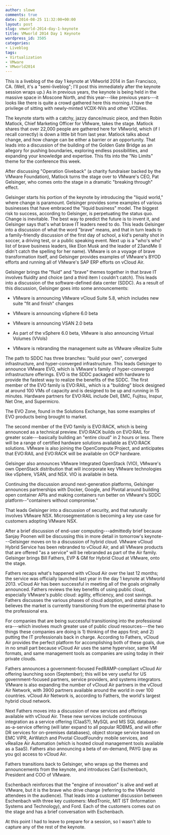 ```yaml
---
author: slowe
comments: true
date: 2014-08-25 11:32:00+00:00
layout: post
slug: vmworld-2014-day-1-keynote
title: VMworld 2014 Day 1 Keynote
wordpress_id: 3505
categories:
- Liveblog
tags:
- Virtualization
- VMware
- VMworld2014
---
```


This is a liveblog of the day 1 keynote at VMworld 2014 in San Francisco, CA. (Well, it's a "semi-liveblog"; I'll post this immediately after the keynote session wraps up.) As in previous years, the keynote is being held in the massive space in Moscone North, and this year---like previous years---it looks like there is quite a crowd gathered here this morning. I have the privilege of sitting with newly-minted VCDX-NVs and other VCDXes.

The keynote starts with a catchy, jazzy dance/music piece, and then Robin Matlock, Chief Marketing Officer for VMware, takes the stage. Matlock shares that over 22,000 people are gathered here for VMworld, which (if I recall correctly) is down a little bit from last year. Matlock talks about change, and how change can be either a barrier or an opportunity. That leads into a discussion of the building of the Golden Gate Bridge as an allegory for pushing boundaries, exploring endless possibilities, and expanding your knowledge and expertise. This fits into the "No Limits" theme for the conference this week.

After discussing "Operation Giveback" (a charity fundraiser backed by the VMware Foundation), Matlock turns the stage over to VMware's CEO, Pat Gelsinger, who comes onto the stage in a dramatic "breaking through" effect.

Gelsinger starts his portion of the keynote by introducing the "liquid world," where change is paramount. Gelsinger provides some examples of various businesses that have embraced the "liquid business" model. The biggest risk to success, according to Gelsinger, is perpetuating the status quo. Change is inevitable. The best way to predict the future is to invent it, and Gelsinger says that's what brave IT leaders need to do. This leads Gelsinger into a discussion of what the word "brave" means, and that in turn leads to a family-friendly discussion of the first day of school, a kid's penalty shot in soccer, a driving test, or a public speaking event. Next up is a "who's who" list of brave business leaders, like Elon Musk and the leader of 23andMe (I didn't catch the spelling for her name). VMware is on a voyage of brave transformation itself, and Gelsinger provides examples of VMware's BYOD efforts and running all of VMware's SAP ERP efforts on vCloud Air.

Gelsinger brings the "fluid" and "brave" themes together in that brave IT involves fluidity and choice (and a third item I couldn't catch). This leads into a discussion of the software-defined data center (SDDC). As a result of this discussion, Gelsinger goes into some announcements:

* VMware is announcing VMware vCloud Suite 5.8, which includes new suite "fit and finish" changes

* VMware is announcing vSphere 6.0 beta

* VMware is announcing VSAN 2.0 beta

* As part of the vSphere 6.0 beta, VMware is also announcing Virtual Volumes (VVols)

* VMware is rebranding the management suite as VMware vRealize Suite

The path to SDDC has three branches: "build your own", converged infrastructure, and hyper-converged infrastructure. This leads Gelsinger to announce VMware EVO, which is VMware's family of hyper-converged infrastructure offerings. EVO is the SDDC packaged with hardware to provide the fastest way to realize the benefits of the SDDC. The first member of the EVO family is EVO:RAIL, which is a "building" block designed at around 100 VMs of capacity and is designed to be up and running in 15 minutes. Hardware partners for EVO:RAIL include Dell, EMC, Fujitsu, Inspur, Net One, and Supermicro.

The EVO Zone, found in the Solutions Exchange, has some examples of EVO products being brought to market.

The second member of the EVO family is EVO:RACK, which is being announced as a technical preview. EVO:RACK builds on EVO:RAIL for greater scale---basically building an "entire cloud" in 2 hours or less. There will be a range of certified hardware solutions available as EVO:RACK solutions. VMware is also joining the OpenCompute Project, and anticipates that EVO:RAIL and EVO:RACK will be available on OCP hardware.

Gelsinger also announces VMware Integrated OpenStack (VIO), VMware's own OpenStack distribution that will incorporate key VMware technologies like vSphere, VSAN, and NSX. VIO is available in beta.

Continuing the discussion around next-generation platforms, Gelsinger announces partnerships with Docker, Google, and Pivotal around building open container APIs and making containers run better on VMware's SDDC platform--"containers without compromise."

That leads Gelsinger into a discussion of security, and that naturally involves VMware NSX. Microsegmentation is becoming a key use case for customers adopting VMware NSX.

After a brief discussion of end-user computing---admittedly brief because Sanjay Poonen will be discussing this in more detail in tomorrow's keynote---Gelsinger moves on to a discussion of hybrid cloud. VMware vCloud Hybrid Service has been rebranded to vCloud Air, and all VMware products that are offered "as a service" will be rebranded as part of the Air family. Gelsinger brings Bill Fathers, EVP & GM for Hybrid Cloud at VMware, onto the stage.

Fathers recaps what's happened with vCloud Air over the last 12 months; the service was officially launched last year in the day 1 keynote at VMworld 2013. vCloud Air has been successful in meeting all of the goals originally announced. Fathers reviews the key benefits of using public cloud, especially VMware's public cloud: agility, efficiency, and cost savings. Fathers discusses the various phases of cloud adoption, and states that he believes the market is currently transitioning from the experimental phase to the professional era.

For companies that are being successful transitioning into the professional era---which involves much greater use of public cloud resources---the two things these companies are doing is 1) thinking of the apps first; and 2) putting the IT professionals back in charge. According to Fathers, vCloud Air provides the perfect platform for accomplishing both of these goals, due in no small part because vCloud Air uses the same hypervisor, same VM formats, and same management tools as companies are using today in their private clouds.

Fathers announces a government-focused FedRAMP-compliant vCloud Air offering launching soon (September); this will be very useful for US government-focused partners, service providers, and systems integrators. VMware is also expanding the number of vCloud Air partners in the vCloud Air Network, with 3900 partners available around the world in over 100 countries. vCloud Air Network is, according to Fathers, the world's largest hybrid cloud network.

Next Fathers moves into a discussion of new services and offerings available with vCloud Air. These new services include continuous integration as a service offering (CIaaS?), MySQL and MS SQL database-as-a-service offering (will later expand to all popular RDBMS, and will offer DR services for on-premises databases), object storage service based on EMC ViPR, AirWatch and Pivotal CloudFoundry mobile services, and vRealize Air Automation (which is hosted cloud management tools available as a SaaS). Fathers also announcing a beta of on-demand, PAYG (pay as you go) access to vCloud Air.

Fathers transitions back to Gelsinger, who wraps up the themes and announcements from the keynote, and introduces Carl Eschenbach, President and COO of VMware.

Eschenbach reinforces that the "engine of innovation" is alive and well at VMware, but it is the brave who drive change (referring to the VMworld attendees in the audience). That leads into a customer discussion between Eschenbach with three key customers: MedTronic, MIT IST (Information Systems and Technology), and Ford. Each of the customers comes out on the stage and has a brief conversation with Eschenbach.

At this point I had to leave to prepare for a session, so I wasn't able to capture any of the rest of the keynote.

